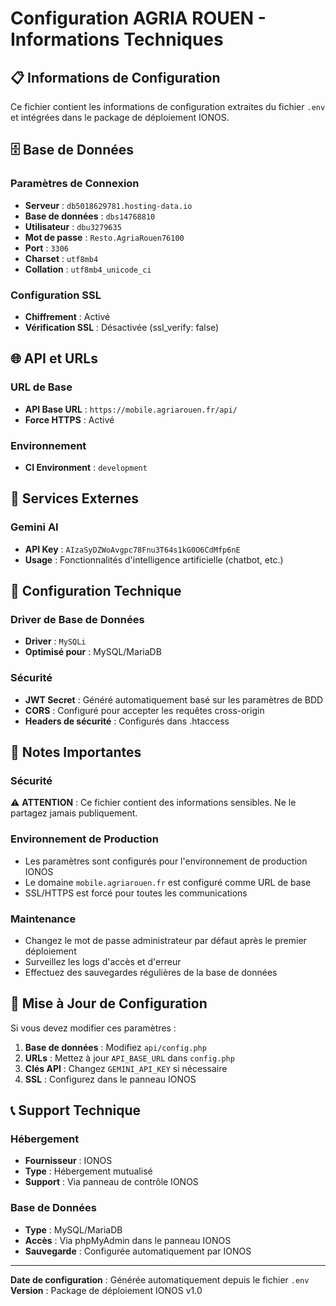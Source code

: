 # Configuration AGRIA ROUEN - Informations Techniques

## 📋 Informations de Configuration

Ce fichier contient les informations de configuration extraites du fichier `.env` et intégrées dans le package de déploiement IONOS.

## 🗄️ Base de Données

### Paramètres de Connexion
- **Serveur** : `db5018629781.hosting-data.io`
- **Base de données** : `dbs14768810`
- **Utilisateur** : `dbu3279635`
- **Mot de passe** : `Resto.AgriaRouen76100`
- **Port** : `3306`
- **Charset** : `utf8mb4`
- **Collation** : `utf8mb4_unicode_ci`

### Configuration SSL
- **Chiffrement** : Activé
- **Vérification SSL** : Désactivée (ssl_verify: false)

## 🌐 API et URLs

### URL de Base
- **API Base URL** : `https://mobile.agriarouen.fr/api/`
- **Force HTTPS** : Activé

### Environnement
- **CI Environment** : `development`

## 🤖 Services Externes

### Gemini AI
- **API Key** : `AIzaSyDZWoAvgpc78Fnu3T64s1kG0O6CdMfp6nE`
- **Usage** : Fonctionnalités d'intelligence artificielle (chatbot, etc.)

## 🔧 Configuration Technique

### Driver de Base de Données
- **Driver** : `MySQLi`
- **Optimisé pour** : MySQL/MariaDB

### Sécurité
- **JWT Secret** : Généré automatiquement basé sur les paramètres de BDD
- **CORS** : Configuré pour accepter les requêtes cross-origin
- **Headers de sécurité** : Configurés dans .htaccess

## 📝 Notes Importantes

### Sécurité
⚠️ **ATTENTION** : Ce fichier contient des informations sensibles. Ne le partagez jamais publiquement.

### Environnement de Production
- Les paramètres sont configurés pour l'environnement de production IONOS
- Le domaine `mobile.agriarouen.fr` est configuré comme URL de base
- SSL/HTTPS est forcé pour toutes les communications

### Maintenance
- Changez le mot de passe administrateur par défaut après le premier déploiement
- Surveillez les logs d'accès et d'erreur
- Effectuez des sauvegardes régulières de la base de données

## 🔄 Mise à Jour de Configuration

Si vous devez modifier ces paramètres :

1. **Base de données** : Modifiez `api/config.php`
2. **URLs** : Mettez à jour `API_BASE_URL` dans `config.php`
3. **Clés API** : Changez `GEMINI_API_KEY` si nécessaire
4. **SSL** : Configurez dans le panneau IONOS

## 📞 Support Technique

### Hébergement
- **Fournisseur** : IONOS
- **Type** : Hébergement mutualisé
- **Support** : Via panneau de contrôle IONOS

### Base de Données
- **Type** : MySQL/MariaDB
- **Accès** : Via phpMyAdmin dans le panneau IONOS
- **Sauvegarde** : Configurée automatiquement par IONOS

---

**Date de configuration** : Générée automatiquement depuis le fichier `.env`  
**Version** : Package de déploiement IONOS v1.0
